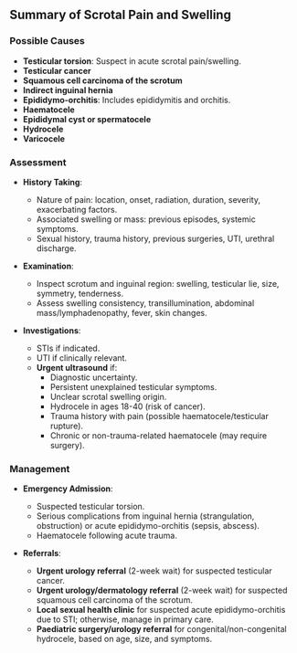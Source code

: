 ## Summary of Scrotal Pain and Swelling

### Possible Causes
- **Testicular torsion**: Suspect in acute scrotal pain/swelling.
- **Testicular cancer**
- **Squamous cell carcinoma of the scrotum**
- **Indirect inguinal hernia**
- **Epididymo-orchitis**: Includes epididymitis and orchitis.
- **Haematocele**
- **Epididymal cyst or spermatocele**
- **Hydrocele**
- **Varicocele**

### Assessment
- **History Taking**:
  - Nature of pain: location, onset, radiation, duration, severity, exacerbating factors.
  - Associated swelling or mass: previous episodes, systemic symptoms.
  - Sexual history, trauma history, previous surgeries, UTI, urethral discharge.
  
- **Examination**:
  - Inspect scrotum and inguinal region: swelling, testicular lie, size, symmetry, tenderness.
  - Assess swelling consistency, transillumination, abdominal mass/lymphadenopathy, fever, skin changes.

- **Investigations**:
  - STIs if indicated.
  - UTI if clinically relevant.
  - **Urgent ultrasound** if:
    - Diagnostic uncertainty.
    - Persistent unexplained testicular symptoms.
    - Unclear scrotal swelling origin.
    - Hydrocele in ages 18-40 (risk of cancer).
    - Trauma history with pain (possible haematocele/testicular rupture).
    - Chronic or non-trauma-related haematocele (may require surgery).

### Management
- **Emergency Admission**:
  - Suspected testicular torsion.
  - Serious complications from inguinal hernia (strangulation, obstruction) or acute epididymo-orchitis (sepsis, abscess).
  - Haematocele following acute trauma.
  
- **Referrals**:
  - **Urgent urology referral** (2-week wait) for suspected testicular cancer.
  - **Urgent urology/dermatology referral** (2-week wait) for suspected squamous cell carcinoma of the scrotum.
  - **Local sexual health clinic** for suspected acute epididymo-orchitis due to STI; otherwise, manage in primary care.
  - **Paediatric surgery/urology referral** for congenital/non-congenital hydrocele, based on age, size, and symptoms.